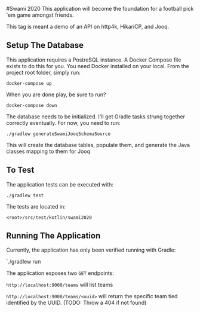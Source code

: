 #Swami 2020
This application will become the foundation for a football pick 'em game amongst friends.

This tag is meant a demo of an API on  http4k, HikariCP, and Jooq.

## Setup The Database
This application requires a PostreSQL instance. A Docker Compose file exists to do this for you. You need
Docker installed on your local. From the project root folder, simply run:

`docker-compose up`

When you are done play, be sure to run?

`docker-compose down`

The database needs to be initialized. I'll get Gradle tasks strung together correctly eventually. For now, you need to run:

`./gradlew generateSwamiJooqSchemaSource` 

This will create the database tables, populate them, and generate the Java classes mapping to them for Jooq

## To Test
The application tests can be executed with:

`./gradlew test`

The tests are located in:

`<root>/src/test/kotlin/swami2020`

## Running The Application
Currently, the application has only been verified running with Gradle:

`./gradlew run

The application exposes two `GET` endpoints:

`http://localhost:9000/teams` will list teams

`http://localhost:9000/teams/<uuid>` will return the specific team tied identified by the UUID. (TODO: Throw a 404 if not found) 
